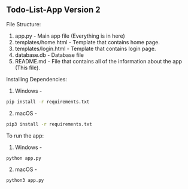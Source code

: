 ## Todo-List-App Version 2

File Structure:

1. app.py - Main app file (Everything is in here)
2. templates/home.html - Template that contains home page.
3. templates/login.html - Template that contains login page.
4. database.db - Database file
5. README.md - File that contains all of the information about the app (This file).

Installing Dependencies:

1. Windows -

```bash
pip install -r requirements.txt
```

2. macOS -

```bash
pip3 install -r requirements.txt
```

To run the app:

1. Windows -

```bash
python app.py
```

2. macOS -

```bash
python3 app.py
```

